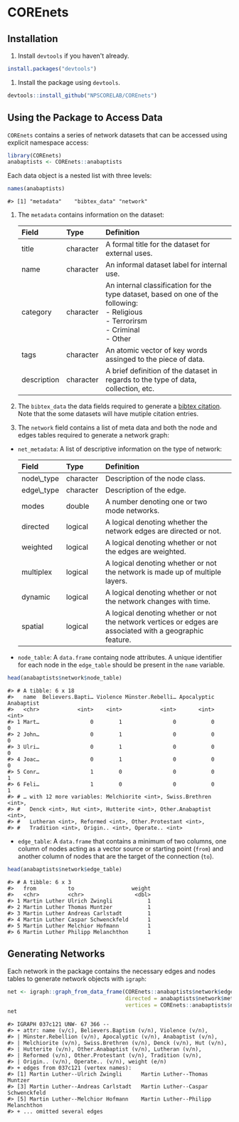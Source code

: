 
COREnets
========

Installation
------------

1.  Install `devtools` if you haven't already.

``` r
install.packages("devtools")
```

1.  Install the package using `devtools`.

``` r
devtools::install_github("NPSCORELAB/COREnets")
```

Using the Package to Access Data
--------------------------------

`COREnets` contains a series of network datasets that can be accessed using explicit namespace access:

``` r
library(COREnets)
anabaptists <- COREnets::anabaptists
```

Each data object is a nested list with three levels:

``` r
names(anabaptists)
```

    #> [1] "metadata"    "bibtex_data" "network"

1.  The `metadata` contains information on the dataset:
    <table class="table table-bordered" style="margin-left: auto; margin-right: auto;">
    <thead>
    <tr>
    <th style="text-align:left;">
    Field
    </th>
    <th style="text-align:left;">
    Type
    </th>
    <th style="text-align:left;">
    Definition
    </th>
    </tr>
    </thead>
    <tbody>
    <tr>
    <td style="text-align:left;">
    title
    </td>
    <td style="text-align:left;">
    character
    </td>
    <td style="text-align:left;">
    A formal title for the dataset for external uses.
    </td>
    </tr>
    <tr>
    <td style="text-align:left;">
    name
    </td>
    <td style="text-align:left;">
    character
    </td>
    <td style="text-align:left;">
    An informal dataset label for internal use.
    </td>
    </tr>
    <tr>
    <td style="text-align:left;">
    category
    </td>
    <td style="text-align:left;">
    character
    </td>
    <td style="text-align:left;">
    An internal classification for the type dataset, based on one of the following: <br>
    -   Religious <br>
    -   Terrorirsm <br>
    -   Criminal <br>
    -   Other
        </td>
        </tr>
        <tr>
        <td style="text-align:left;">
        tags
        </td>
        <td style="text-align:left;">
        character
        </td>
        <td style="text-align:left;">
        An atomic vector of key words assinged to the piece of data.
        </td>
        </tr>
        <tr>
        <td style="text-align:left;">
        description
        </td>
        <td style="text-align:left;">
        character
        </td>
        <td style="text-align:left;">
        A brief definition of the dataset in regards to the type of data, collection, etc.
        </td>
        </tr>
        </tbody>
        </table>

2.  The `bibtex_data` the data fields required to generate a [bibtex citation](https://verbosus.com/bibtex-style-examples.html). Note that the some datasets will have mutiple citation entries.
3.  The `network` field contains a list of meta data and both the node and edges tables required to generate a network graph:

-   `net_metadata`: A list of descriptive information on the type of network:
    <table class="table table-bordered" style="margin-left: auto; margin-right: auto;">
    <thead>
    <tr>
    <th style="text-align:left;">
    Field
    </th>
    <th style="text-align:left;">
    Type
    </th>
    <th style="text-align:left;">
    Definition
    </th>
    </tr>
    </thead>
    <tbody>
    <tr>
    <td style="text-align:left;">
    node\_type
    </td>
    <td style="text-align:left;">
    character
    </td>
    <td style="text-align:left;">
    Description of the node class.
    </td>
    </tr>
    <tr>
    <td style="text-align:left;">
    edge\_type
    </td>
    <td style="text-align:left;">
    character
    </td>
    <td style="text-align:left;">
    Description of the edge.
    </td>
    </tr>
    <tr>
    <td style="text-align:left;">
    modes
    </td>
    <td style="text-align:left;">
    double
    </td>
    <td style="text-align:left;">
    A number denoting one or two mode networks.
    </td>
    </tr>
    <tr>
    <td style="text-align:left;">
    directed
    </td>
    <td style="text-align:left;">
    logical
    </td>
    <td style="text-align:left;">
    A logical denoting whether the network edges are directed or not.
    </td>
    </tr>
    <tr>
    <td style="text-align:left;">
    weighted
    </td>
    <td style="text-align:left;">
    logical
    </td>
    <td style="text-align:left;">
    A logical denoting whether or not the edges are weighted.
    </td>
    </tr>
    <tr>
    <td style="text-align:left;">
    multiplex
    </td>
    <td style="text-align:left;">
    logical
    </td>
    <td style="text-align:left;">
    A logical denoting whether or not the network is made up of multiple layers.
    </td>
    </tr>
    <tr>
    <td style="text-align:left;">
    dynamic
    </td>
    <td style="text-align:left;">
    logical
    </td>
    <td style="text-align:left;">
    A logical denoting whether or not the network changes with time.
    </td>
    </tr>
    <tr>
    <td style="text-align:left;">
    spatial
    </td>
    <td style="text-align:left;">
    logical
    </td>
    <td style="text-align:left;">
    A logical denoting whether or not the network vertices or edges are associated with a geographic feature.
    </td>
    </tr>
    </tbody>
    </table>
-   `node_table`: A `data.frame` containg node attributes. A unique identifier for each node in the `edge_table` should be present in the `name` variable.

``` r
head(anabaptists$network$node_table)
```

    #> # A tibble: 6 x 18
    #>   name  Believers.Bapti… Violence Münster.Rebelli… Apocalyptic Anabaptist
    #>   <chr>            <int>    <int>            <int>       <int>      <int>
    #> 1 Mart…                0        1                0           0          0
    #> 2 John…                0        1                0           0          0
    #> 3 Ulri…                0        1                0           0          0
    #> 4 Joac…                0        1                0           0          0
    #> 5 Conr…                1        0                0           0          1
    #> 6 Feli…                1        0                0           0          1
    #> # … with 12 more variables: Melchiorite <int>, Swiss.Brethren <int>,
    #> #   Denck <int>, Hut <int>, Hutterite <int>, Other.Anabaptist <int>,
    #> #   Lutheran <int>, Reformed <int>, Other.Protestant <int>,
    #> #   Tradition <int>, Origin.. <int>, Operate.. <int>

-   `edge_table`: A `data.frame` that contains a minimum of two columns, one column of nodes acting as a vector source or starting point (`from`) and another column of nodes that are the target of the connection (`to`).

``` r
head(anabaptists$network$edge_table)
```

    #> # A tibble: 6 x 3
    #>   from          to                  weight
    #>   <chr>         <chr>                <dbl>
    #> 1 Martin Luther Ulrich Zwingli           1
    #> 2 Martin Luther Thomas Muntzer           1
    #> 3 Martin Luther Andreas Carlstadt        1
    #> 4 Martin Luther Caspar Schwenckfeld      1
    #> 5 Martin Luther Melchior Hofmann         1
    #> 6 Martin Luther Philipp Melanchthon      1

Generating Networks
-------------------

Each network in the package contains the necessary edges and nodes tables to generate network objects with `igraph`:

``` r
net <- igraph::graph_from_data_frame(COREnets::anabaptists$network$edge_table,
                                     directed = anabaptists$network$metadata$directed,
                                     vertices = COREnets::anabaptists$network$node_table)
net
```

    #> IGRAPH 037c121 UNW- 67 366 -- 
    #> + attr: name (v/c), Believers.Baptism (v/n), Violence (v/n),
    #> | Münster.Rebellion (v/n), Apocalyptic (v/n), Anabaptist (v/n),
    #> | Melchiorite (v/n), Swiss.Brethren (v/n), Denck (v/n), Hut (v/n),
    #> | Hutterite (v/n), Other.Anabaptist (v/n), Lutheran (v/n),
    #> | Reformed (v/n), Other.Protestant (v/n), Tradition (v/n),
    #> | Origin.. (v/n), Operate.. (v/n), weight (e/n)
    #> + edges from 037c121 (vertex names):
    #> [1] Martin Luther--Ulrich Zwingli      Martin Luther--Thomas Muntzer     
    #> [3] Martin Luther--Andreas Carlstadt   Martin Luther--Caspar Schwenckfeld
    #> [5] Martin Luther--Melchior Hofmann    Martin Luther--Philipp Melanchthon
    #> + ... omitted several edges
